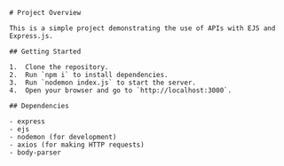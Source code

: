     # Project Overview

    This is a simple project demonstrating the use of APIs with EJS and Express.js.

    ## Getting Started

    1.  Clone the repository.
    2.  Run `npm i` to install dependencies.
    3.  Run `nodemon index.js` to start the server.
    4.  Open your browser and go to `http://localhost:3000`.

    ## Dependencies

    - express
    - ejs
    - nodemon (for development)
    - axios (for making HTTP requests)
    - body-parser